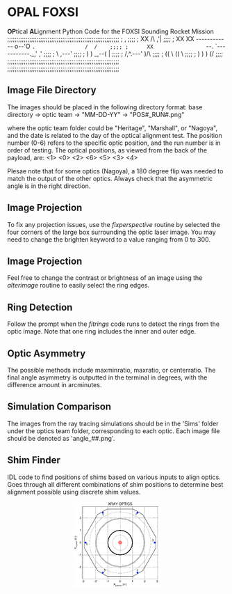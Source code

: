 # OPAL FOXSI
**OP**tical **AL**ignment Python Code for the FOXSI Sounding Rocket Mission
;;;;;;;;;;;;;;;;;;;;;;;;;;;;;;;;;;;;;;;;;;;;;;;;;;;;;;;;;;;;;
;                                                   ,    ;;;;
;      XX                    /\                   ,'|    ;;;;
;    XX  XX ------------ o--'O `.                /  /    ;;;;
;      XX                 `--.   `-----------._,' ,'     ;;;;
;                             \              ,---'       ;;;;
;                              ) )    _,--(  |           ;;;;
;                             /,^.---'     )/\\          ;;;;
;                            ((   \\      ((  \\         ;;;;
;                             \)   \)      \) (/         ;;;;
;;;;;;;;;;;;;;;;;;;;;;;;;;;;;;;;;;;;;;;;;;;;;;;;;;;;;;;;;;;;;
;;;;;;;;;;;;;;;;;;;;;;;;;;;;;;;;;;;;;;;;;;;;;;;;;;;;;;;;;;;;;

## Image File Directory
The images should be placed in the following directory format:
base directory -> optic team -> "MM-DD-YY" -> "POS#_RUN#.png"

where the optic team folder could be "Heritage", "Marshall", or "Nagoya", and the date is related to the day of the optical alignment test.
The position number (0-6) refers to the specific optic position, and the run number is in order of testing.
The optical positions, as viewed from the back of the payload, are:
   <1>
<0>   <2>
   <6>
<5>   <3>
   <4>

Plesae note that for some optics (Nagoya), a 180 degree flip was needed to match the output of the other optics. 
Always check that the asymmetric angle is in the right direction.

## Image Projection
To fix any projection issues, use the *fixperspective* routine by selected the four corners of the large box surrounding the optic laser image.
You may need to change the brighten keyword to a value ranging from 0 to 300.

## Image Projection
Feel free to change the contrast or brightness of an image using the *alterimage* routine to easily select the ring edges.

## Ring Detection
Follow the prompt when the *fitrings* code runs to detect the rings from the optic image.
Note that one ring includes the inner and outer edge.

## Optic Asymmetry
The possible methods include maxminratio, maxratio, or centerratio.
The final angle asymmetry is outputted in the terminal in degrees, with the difference amount in arcminutes.

## Simulation Comparison
The images from the ray tracing simulations should be in the 'Sims' folder under the optics team folder, corresponding to each optic.
Each image file should be denoted as 'angle_##.png'.

## Shim Finder
IDL code to find positions of shims based on various inputs to align optics.
Goes through all different combinations of shim positions to determine best alignment possible using discrete shim values.
<div style="text-align: center;">
  <img src="images/FOXSI_Optics_ReferenceFig.pdf" alt="FOXSI Optics" width="200"/>
</div>

